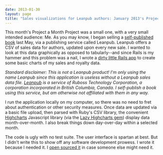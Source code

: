 ```yaml
---
date: 2013-01-30
layout: page
title: "Sales visualizations for Leanpub authors: January 2013's Project a Month Project"
---
```


This month's Project a Month Project was a small one, with a very small intended audience: Me. As you may know, I began selling a [self-published book](https://leanpub.com/everydayrailsrspec) last May, via a publishing service called Leanpub. Leanpub offers a CSV of sales data for authors, updated upon every new sale. I wanted to look at this data graphically as opposed to tabularly--and since Rails is my hammer and this problem was a nail, I wrote a [dirty little Rails app](https://github.com/ruralocity/leanpub_analytics) to create some basic charts of my sales and royalty data.

*Standard disclaimer: This is not a Leanpub product! I'm only using the name Leanpub since this application is useless without a Leanpub sales data file. [Leanpub](https://leanpub.com/) is a service of Ruboss Technology Corporation, a corporation incorporated in British Columbia, Canada. I self-publish a book using this service, but am otherwise not affiliated with them in any way.*

I run the application locally on my computer, so there was no need to fret about authentication or other security measures. Once data are updated via a basic file upload, then parsed with Ruby's CSV library, the convenient [Highcharts](http://www.highcharts.com/) Javascript library (via the [Lazy Highcharts gem](http://rubygems.org/gems/lazy_high_charts)) display data month-over-month. I also break things down day-over-day within a selected month.

The code is ugly with no test suite. The user interface is spartan at best. But I didn't write this to show off any software development prowess. I wrote it because I needed it. I [open sourced it](https://github.com/ruralocity/leanpub_analytics) in case someone else might need it.

